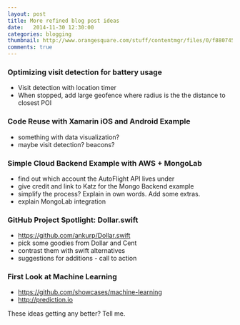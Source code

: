 ```yaml
---
layout: post
title: More refined blog post ideas
date:   2014-11-30 12:30:00
categories: blogging
thumbnail: http://www.orangesquare.com/stuff/contentmgr/files/0/f8807454f3c6788c473e4bcf23507623/image/refine_illustration.jpg
comments: true
---
```



### Optimizing visit detection for battery usage
* Visit detection with location timer
* When stopped, add large geofence where radius is the the distance to closest POI

### Code Reuse with Xamarin iOS and Android Example
* something with data visualization? 
* maybe visit detection? beacons?

### Simple Cloud Backend Example with AWS + MongoLab
* find out which account the AutoFlight API lives under
* give credit and link to Katz for the Mongo Backend example
* simplify the process? Explain in own words. Add some extras. 
* explain MongoLab integration
 
### GitHub Project Spotlight: Dollar.swift
* https://github.com/ankurp/Dollar.swift
* pick some goodies from Dollar and Cent
* contrast them with swift alternatives
* suggestions for additions - call to action
 
### First Look at Machine Learning
* https://github.com/showcases/machine-learning
* http://prediction.io

These ideas getting any better? Tell me. 
